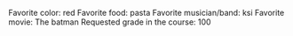 Favorite color: red
Favorite food: pasta
Favorite musician/band: ksi
Favorite movie: The batman
Requested grade in the course: 100
